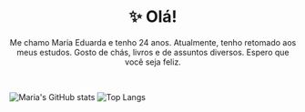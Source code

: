 <h1 align=center> ✨ Olá! </h1>

<p align=center> 
Me chamo Maria Eduarda e tenho 24 anos. Atualmente, tenho retomado aos meus estudos. Gosto de chás, livros e de assuntos diversos.
Espero que você seja feliz. </p>
<br>

![Maria's GitHub stats](https://github-readme-stats.vercel.app/api?username=oliveiramariae&theme=material-palenight&card_width=350)
![Top Langs](https://github-readme-stats.vercel.app/api/top-langs/?username=oliveiramariae&theme=material-palenight&layout=compact)
